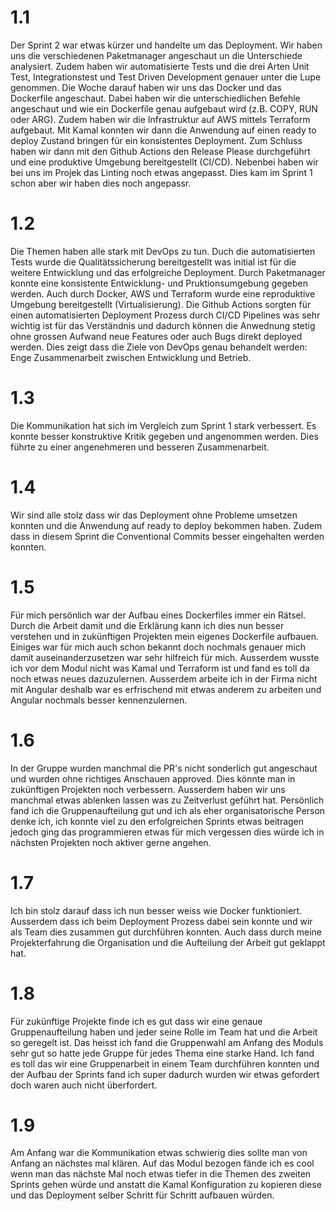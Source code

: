 # 1.1
Der Sprint 2 war etwas kürzer und handelte um das Deployment. Wir haben uns die verschiedenen Paketmanager angeschaut un die Unterschiede analysiert. Zudem haben wir automatisierte Tests und die drei Arten Unit Test, Integrationstest und Test Driven Development genauer unter die Lupe genommen.
Die Woche darauf haben wir uns das Docker und das Dockerfile angeschaut. Dabei haben wir die unterschiedlichen Befehle angeschaut und wie ein Dockerfile genau aufgebaut wird (z.B. COPY, RUN oder ARG).
Zudem haben wir die Infrastruktur auf AWS mittels Terraform aufgebaut. Mit Kamal konnten wir dann die Anwendung auf einen ready to deploy Zustand bringen für ein konsistentes Deployment. Zum Schluss haben wir dann mit den Github Actions den Release Please durchgeführt und eine produktive Umgebung bereitgestellt (CI/CD).
Nebenbei haben wir bei uns im Projek das Linting noch etwas angepasst. Dies kam im Sprint 1 schon aber wir haben dies noch angepassr.

# 1.2
Die Themen haben alle stark mit DevOps zu tun. Duch die automatisierten Tests wurde die Qualitätssicherung bereitgestellt was initial ist für die weitere Entwicklung und das erfolgreiche Deployment. 
Durch Paketmanager konnte eine konsistente Entwicklung- und Pruktionsumgebung gegeben werden. Auch durch Docker, AWS und Terraform wurde eine reproduktive Umgebung bereitgestellt (Virtualisierung). Die Github Actions sorgten für einen automatisierten Deployment Prozess durch CI/CD Pipelines was sehr wichtig ist für das Verständnis und dadurch können die Anwednung stetig ohne grossen Aufwand neue Features oder auch Bugs direkt deployed werden. 
Dies zeigt dass die Ziele von DevOps genau behandelt werden: Enge Zusammenarbeit zwischen Entwicklung und Betrieb. 

# 1.3
Die Kommunikation hat sich im Vergleich zum Sprint 1 stark verbessert. Es konnte besser konstruktive Kritik gegeben und angenommen werden. Dies führte zu einer angenehmeren und besseren Zusammenarbeit.

# 1.4
Wir sind alle stolz dass wir das Deployment ohne Probleme umsetzen konnten und die Anwendung auf ready to deploy bekommen haben. Zudem dass in diesem Sprint die Conventional Commits besser eingehalten werden konnten.

# 1.5
Für mich persönlich war der Aufbau eines Dockerfiles immer ein Rätsel. Durch die Arbeit damit und die Erklärung kann ich dies nun besser verstehen und in zukünftigen Projekten mein eigenes Dockerfile aufbauen. Einiges war für mich auch schon bekannt doch nochmals genauer mich damit auseinanderzusetzen war sehr hilfreich für mich.
Ausserdem wusste ich vor dem Modul nicht was Kamal und Terraform ist und fand es toll da noch etwas neues dazuzulernen. Ausserdem arbeite ich in der Firma nicht mit Angular deshalb war es erfrischend mit etwas anderem zu arbeiten und Angular nochmals besser kennenzulernen. 

# 1.6
In der Gruppe wurden manchmal die PR's nicht sonderlich gut angeschaut und wurden ohne richtiges Anschauen approved. Dies könnte man in zukünftigen Projekten noch verbessern. Ausserdem haben wir uns manchmal etwas ablenken lassen was zu Zeitverlust geführt hat. Persönlich fand ich die Gruppenaufteilung gut und ich als eher organisatorische Person denke ich, ich konnte viel zu den erfolgreichen Sprints etwas beitragen jedoch ging das programmieren etwas für mich vergessen dies würde ich in nächsten Projekten noch aktiver gerne angehen.

# 1.7
Ich bin stolz darauf dass ich nun besser weiss wie Docker funktioniert. Ausserdem dass ich beim Deployment Prozess dabei sein konnte und wir als Team dies zusammen gut durchführen konnten. Auch dass durch meine Projekterfahrung die Organisation und die Aufteilung der Arbeit gut geklappt hat.

# 1.8
Für zukünftige Projekte finde ich es gut dass wir eine genaue Gruppenaufteilung haben und jeder seine Rolle im Team hat und die Arbeit so geregelt ist. Das heisst ich fand die Gruppenwahl am Anfang des Moduls sehr gut so hatte jede Gruppe für jedes Thema eine starke Hand. Ich fand es toll das wir eine Gruppenarbeit in einem Team durchführen konnten und der Aufbau der Sprints fand ich super dadurch wurden wir etwas gefordert doch waren auch nicht überfordert. 

# 1.9
Am Anfang war die Kommunikation etwas schwierig dies sollte man von Anfang an nächstes mal klären.
Auf das Modul bezogen fände ich es cool wenn man das nächste Mal noch etwas tiefer in die Themen des zweiten Sprints gehen würde und anstatt die Kamal Konfiguration zu kopieren diese und das Deployment selber Schritt für Schritt aufbauen würden. 
